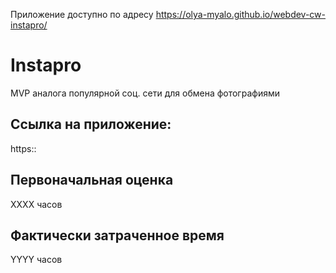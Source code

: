 Приложение доступно по адресу 
https://olya-myalo.github.io/webdev-cw-instapro/
# Instapro

MVP аналога популярной соц. сети для обмена фотографиями

## Ссылка на приложение:

https::

## Первоначальная оценка

ХХХХ часов

## Фактически затраченное время

YYYY часов

